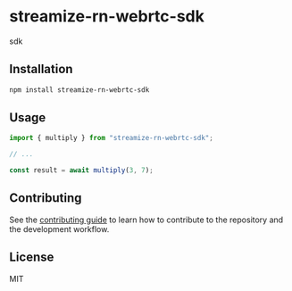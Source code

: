 # streamize-rn-webrtc-sdk

sdk

## Installation

```sh
npm install streamize-rn-webrtc-sdk
```

## Usage

```js
import { multiply } from "streamize-rn-webrtc-sdk";

// ...

const result = await multiply(3, 7);
```

## Contributing

See the [contributing guide](CONTRIBUTING.md) to learn how to contribute to the repository and the development workflow.

## License

MIT

